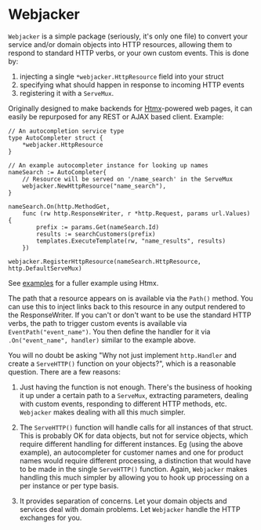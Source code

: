 # Webjacker

`Webjacker` is a simple package (seriously, it's only one file) to convert your service and/or domain objects into HTTP resources, allowing them to respond to standard HTTP verbs, or your own custom events. This is done by: 

1. injecting a single `*webjacker.HttpResource` field into your struct 
2. specifying what should happen in response to incoming HTTP events
3. registering it with a `ServeMux`.

Originally designed to make backends for [Htmx](https://htmx.org/)-powered web pages, it can easily be repurposed for any REST or AJAX based client.
Example:

```
// An autocompletion service type
type AutoCompleter struct {
    *webjacker.HttpResource
}

// An example autocompleter instance for looking up names
nameSearch := AutoCompleter{
    // Resource will be served on '/name_search' in the ServeMux
    webjacker.NewHttpResource("name_search"), 
}

nameSearch.On(http.MethodGet, 
    func (rw http.ResponseWriter, r *http.Request, params url.Values) {
        prefix := params.Get(nameSearch.Id)
        results := searchCustomers(prefix)
        templates.ExecuteTemplate(rw, "name_results", results)
    })

webjacker.RegisterHttpResource(nameSearch.HttpResource, http.DefaultServeMux)
```

See [examples](./examples/autocompleter) for a fuller example using Htmx. 

The path that a resource appears on is available via the `Path()` method. You can use this to inject links back to this resource in any output rendered to the ResponseWriter. If you can't or don't want to be use the standard HTTP verbs, the path to trigger custom events is available via `EventPath("event_name")`. You then define the handler for it via `.On("event_name", handler)` similar to the example above.

You will no doubt be asking "Why not just implement `http.Handler` and create a `ServeHTTP()` function on your objects?", which is a reasonable question. There are a few reasons:

1. Just having the function is not enough. There's the business of hooking it up under a certain path to a `ServeMux`, extracting parameters, dealing with custom events, responding to different HTTP methods, etc. `Webjacker` makes dealing with all this much simpler.

2. The `ServeHTTP()` function will handle calls for all instances of that struct. This is probably OK for data objects, but not for service objects, which require different handling for different instances. Eg (using the above example), an autocompleter for customer names and one for product names would require different processing, a distinction that would have to be made in the single `ServeHTTP()` function. Again, `Webjacker` makes handling this much simpler by allowing you to hook up processing on a per instance or per type basis.

3. It provides separation of concerns. Let your domain objects and services deal with domain problems. Let `Webjacker` handle the HTTP exchanges for you.